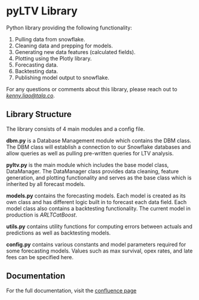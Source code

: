# pyLTV Library

Python library providing the following functionality:
1. Pulling data from snowflake. 
2. Cleaning data and prepping for models. 
3. Generating new data features (calculated fields). 
4. Plotting using the Plotly library. 
5. Forecasting data. 
6. Backtesting data. 
7. Publishing model output to snowflake.

For any questions or comments about this library, please reach out to *kenny.liao@tala.co*.

## Library Structure
The library consists of 4 main modules and a config file.

**dbm.py** is a Database Management module which contains the DBM class. The DBM class will establish a connection to
our Snowflake databases and allow queries as well as pulling pre-written queries for LTV analysis.

**pyltv.py** is the main module which includes the base model class, DataManager. The DataManager class provides data
cleaning, feature generation, and plotting functionality and serves as the base class which is inherited by all
forecast models.

**models.py** contains the forecasting models. Each model is created as its own class and has different logic built in
to forecast each data field. Each model class also contains a backtesting functionality. The current model in
production is *ARLTCatBoost*.

**utils.py** contains utility functions for computing errors between actuals and predictions as well as backtesting 
models.

**config.py** contains various constants and model parameters required for some forecasting models. Values such as max
survival, opex rates, and late fees can be specified here.

## Documentation
For the full documentation, visit the 
[confluence page](https://talamobile.atlassian.net/wiki/spaces/FIN/pages/2866512008/pyLTV)
